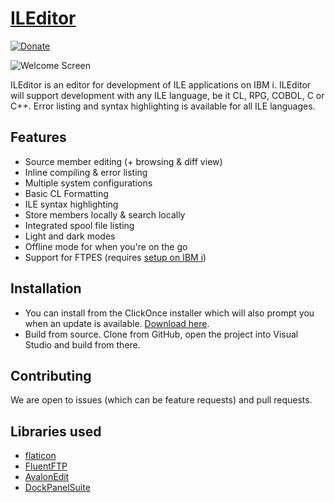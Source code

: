 # [ILEditor](https://worksofbarry.com/ileditor/)

[![Donate](https://img.shields.io/badge/Donate-PayPal-green.svg)](https://www.paypal.com/cgi-bin/webscr?cmd=_s-xclick&hosted_button_id=W68TZG649MFTQ&source=url)

![Welcome Screen](https://i.imgur.com/Kl1DQIf.png)

ILEditor is an editor for development of ILE applications on IBM i. ILEditor will support development with any ILE language, be it CL, RPG, COBOL, C or C++. Error listing and syntax highlighting is available for all ILE languages.

## Features

* Source member editing (+ browsing & diff view)
* Inline compiling & error listing
* Multiple system configurations
* Basic CL Formatting
* ILE syntax highlighting
* Store members locally & search locally
* Integrated spool file listing
* Light and dark modes
* Offline mode for when you're on the go
* Support for FTPES (requires [setup on IBM i](http://www-01.ibm.com/support/docview.wss?uid=nas8N1014798))

## Installation

* You can install from the ClickOnce installer which will also prompt you when an update is available. [Download here](http://worksofbarry.com/ileditor/).
* Build from source. Clone from GitHub, open the project into Visual Studio and build from there.

## Contributing

We are open to issues (which can be feature requests) and pull requests.

## Libraries used

* [flaticon](https://www.flaticon.com/authors/simpleicon)
* [FluentFTP](https://github.com/robinrodricks/FluentFTP)
* [AvalonEdit](https://github.com/icsharpcode/AvalonEdit)
* [DockPanelSuite](http://dockpanelsuite.com/)
